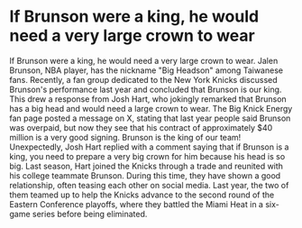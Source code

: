 # If Brunson were a king, he would need a very large crown to wear 
 If Brunson were a king, he would need a very large crown to wear. Jalen Brunson, NBA player, has the nickname "Big Headson" among Taiwanese fans. Recently, a fan group dedicated to the New York Knicks discussed Brunson's performance last year and concluded that Brunson is our king. This drew a response from Josh Hart, who jokingly remarked that Brunson has a big head and would need a large crown to wear. The Big Knick Energy fan page posted a message on X, stating that last year people said Brunson was overpaid, but now they see that his contract of approximately $40 million is a very good signing. Brunson is the king of our team! Unexpectedly, Josh Hart replied with a comment saying that if Brunson is a king, you need to prepare a very big crown for him because his head is so big. Last season, Hart joined the Knicks through a trade and reunited with his college teammate Brunson. During this time, they have shown a good relationship, often teasing each other on social media. Last year, the two of them teamed up to help the Knicks advance to the second round of the Eastern Conference playoffs, where they battled the Miami Heat in a six-game series before being eliminated.
